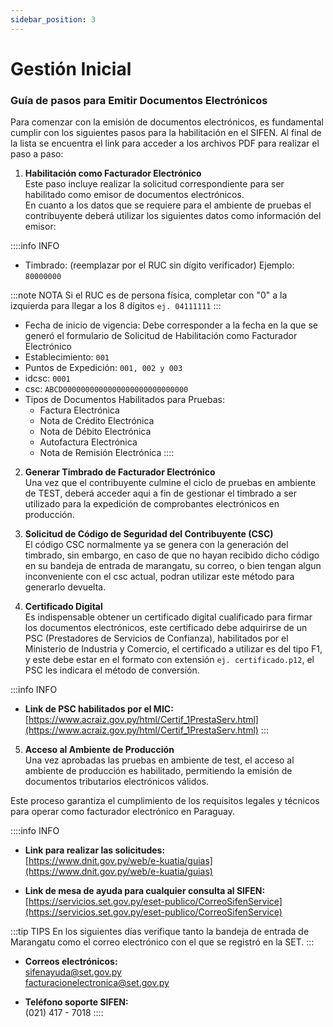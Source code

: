 ```yaml
---
sidebar_position: 3
---
```


# Gestión Inicial

### Guía de pasos para Emitir Documentos Electrónicos

<div style={{ fontSize: "18px", textAlign: "justify" }}>
Para comenzar con la emisión de documentos electrónicos, es fundamental cumplir con los siguientes pasos para la habilitación en el SIFEN. Al final de la lista se encuentra el link para acceder a los archivos PDF para realizar el paso a paso:


1. **Habilitación como Facturador Electrónico**  
Este paso incluye realizar la solicitud correspondiente para ser habilitado como emisor de documentos electrónicos.  
En cuanto a los datos que se requiere para el ambiente de pruebas el contribuyente deberá utilizar los siguientes datos como información del emisor: 

::::info INFO
- Timbrado: (reemplazar por el RUC sin dígito verificador) Ejemplo: `80000000`

:::note NOTA
Si el RUC es de persona física, completar con "0" a la izquierda para llegar a los 8 dígitos `ej. 04111111`
:::

- Fecha de inicio de vigencia: Debe corresponder a la fecha en la que se generó el formulario de Solicitud de Habilitación como Facturador Electrónico
- Establecimiento: `001`
- Puntos de Expedición: `001, 002 y 003`
- idcsc: `0001`
- csc: `ABCD0000000000000000000000000000`
- Tipos de Documentos Habilitados para Pruebas:
  - Factura Electrónica
  - Nota de Crédito Electrónica
  - Nota de Débito Electrónica
  - Autofactura Electrónica
  - Nota de Remisión Electrónica
::::



2. **Generar Timbrado de Facturador Electrónico**  
Una vez que el contribuyente culmine el ciclo de pruebas en ambiente de
TEST, deberá acceder aqui a fin de gestionar el timbrado a ser utilizado para la
expedición de comprobantes electrónicos en producción.

3. **Solicitud de Código de Seguridad del Contribuyente (CSC)**  
El código CSC normalmente ya se genera con la generación del timbrado, sin embargo, en caso de que no hayan recibido dicho código en su bandeja de entrada de marangatu, su correo, o bien tengan algun inconveniente con el csc actual, podran utilizar este método para generarlo devuelta.

4. **Certificado Digital**  
Es indispensable obtener un certificado digital cualificado para firmar los documentos electrónicos, este certificado debe adquirirse de un PSC (Prestadores de Servicios de Confianza), habilitados por el Ministerio de Industria y Comercio, el certificado a utilizar es del tipo F1, y este debe estar en el formato con extensión `ej. certificado.p12`, el PSC les indicara el método de conversión.
</div>

:::info INFO
- **Link de PSC habilitados por el MIC:**  
[https://www.acraiz.gov.py/html/Certif_1PrestaServ.html](https://www.acraiz.gov.py/html/Certif_1PrestaServ.html)
:::

<div style={{ fontSize: "18px", textAlign: "justify" }}>

5. **Acceso al Ambiente de Producción**  
Una vez aprobadas las pruebas en ambiente de test, el acceso al ambiente de producción es habilitado, permitiendo la emisión de documentos tributarios electrónicos válidos.


Este proceso garantiza el cumplimiento de los requisitos legales y técnicos para operar como facturador electrónico en Paraguay.
</div>

::::info INFO
- **Link para realizar las solicitudes:**  
  [https://www.dnit.gov.py/web/e-kuatia/guias](https://www.dnit.gov.py/web/e-kuatia/guias)

- **Link de mesa de ayuda para cualquier consulta al SIFEN:**  
  [https://servicios.set.gov.py/eset-publico/CorreoSifenService](https://servicios.set.gov.py/eset-publico/CorreoSifenService)

:::tip TIPS
En los siguientes días verifique  tanto la bandeja de entrada de Marangatu como el correo electrónico con el que se registró en la SET.
:::

- **Correos electrónicos:**  
sifenayuda@set.gov.py  
facturacionelectronica@set.gov.py

- **Teléfono soporte SIFEN:**  
(021) 417 - 7018
::::
